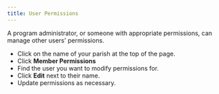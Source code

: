 ```yaml
---
title: User Permissions
---
```


A program administrator, or someone with appropriate permissions, can manage other users' permissions.

 - Click on the name of your parish at the top of the page.
 - Click **Member Permissions**
 - Find the user you want to modify permissions for.
 - Click **Edit** next to their name.
 - Update permissions as necessary.